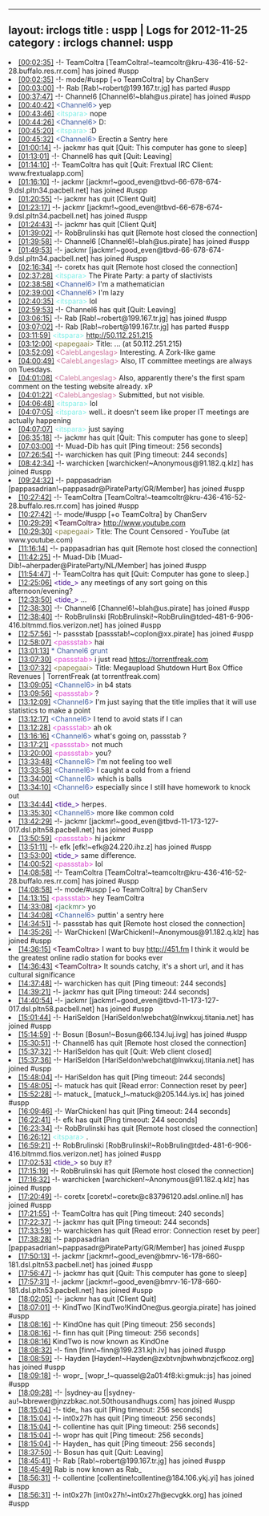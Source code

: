
---
layout: irclogs
title : uspp | Logs for 2012-11-25
category : irclogs
channel: uspp
---
<li class="logitem"><a href="#00:02:35" name="00:02:35" class="time">[00:02:35]</a> -!- <span class="join">TeamColtra</span> [TeamColtra!~teamcoltr@kru-436-416-52-28.buffalo.res.rr.com] has joined #uspp </li>
<li class="logitem"><a href="#00:02:35" name="00:02:35" class="time">[00:02:35]</a> -!- mode/<span class="mode">#uspp</span> [+o TeamColtra] by ChanServ </li>
<li class="logitem"><a href="#00:03:00" name="00:03:00" class="time">[00:03:00]</a> -!- <span class="part">Rab</span> [Rab!~robert@199.167.tr.jg] has parted #uspp </li>
<li class="logitem"><a href="#00:37:47" name="00:37:47" class="time">[00:37:47]</a> -!- <span class="join">Channel6</span> [Channel6!~blah@us.pirate] has joined #uspp </li>
<li class="logitem"><a href="#00:40:42" name="00:40:42" class="time">[00:40:42]</a> <span class="person" style="color:#3d5ba0">&lt;Channel6&gt;</span> yep </li>
<li class="logitem"><a href="#00:43:46" name="00:43:46" class="time">[00:43:46]</a> <span class="person" style="color:#7deee6">&lt;itspara&gt;</span> nope </li>
<li class="logitem"><a href="#00:44:26" name="00:44:26" class="time">[00:44:26]</a> <span class="person" style="color:#3d5ba0">&lt;Channel6&gt;</span> D: </li>
<li class="logitem"><a href="#00:45:20" name="00:45:20" class="time">[00:45:20]</a> <span class="person" style="color:#7deee6">&lt;itspara&gt;</span> :D </li>
<li class="logitem"><a href="#00:45:32" name="00:45:32" class="time">[00:45:32]</a> <span class="person" style="color:#3d5ba0">&lt;Channel6&gt;</span> Erectin a Sentry here </li>
<li class="logitem"><a href="#01:00:14" name="01:00:14" class="time">[01:00:14]</a> -!- <span class="quit">jackmr</span> has quit [Quit: This computer has gone to sleep] </li>
<li class="logitem"><a href="#01:13:01" name="01:13:01" class="time">[01:13:01]</a> -!- <span class="quit">Channel6</span> has quit [Quit: Leaving] </li>
<li class="logitem"><a href="#01:14:10" name="01:14:10" class="time">[01:14:10]</a> -!- <span class="quit">TeamColtra</span> has quit [Quit: Frextual IRC Client: www.frextualapp.com] </li>
<li class="logitem"><a href="#01:16:10" name="01:16:10" class="time">[01:16:10]</a> -!- <span class="join">jackmr</span> [jackmr!~good_even@tbvd-66-678-674-9.dsl.pltn34.pacbell.net] has joined #uspp </li>
<li class="logitem"><a href="#01:20:55" name="01:20:55" class="time">[01:20:55]</a> -!- <span class="quit">jackmr</span> has quit [Client Quit] </li>
<li class="logitem"><a href="#01:23:17" name="01:23:17" class="time">[01:23:17]</a> -!- <span class="join">jackmr</span> [jackmr!~good_even@tbvd-66-678-674-9.dsl.pltn34.pacbell.net] has joined #uspp </li>
<li class="logitem"><a href="#01:24:43" name="01:24:43" class="time">[01:24:43]</a> -!- <span class="quit">jackmr</span> has quit [Client Quit] </li>
<li class="logitem"><a href="#01:39:02" name="01:39:02" class="time">[01:39:02]</a> -!- <span class="quit">RobBrulinski</span> has quit [Remote host closed the connection] </li>
<li class="logitem"><a href="#01:39:58" name="01:39:58" class="time">[01:39:58]</a> -!- <span class="join">Channel6</span> [Channel6!~blah@us.pirate] has joined #uspp </li>
<li class="logitem"><a href="#01:49:53" name="01:49:53" class="time">[01:49:53]</a> -!- <span class="join">jackmr</span> [jackmr!~good_even@tbvd-66-678-674-9.dsl.pltn34.pacbell.net] has joined #uspp </li>
<li class="logitem"><a href="#02:16:34" name="02:16:34" class="time">[02:16:34]</a> -!- <span class="quit">coretx</span> has quit [Remote host closed the connection] </li>
<li class="logitem"><a href="#02:37:28" name="02:37:28" class="time">[02:37:28]</a> <span class="person" style="color:#7deee6">&lt;itspara&gt;</span> The Pirate Party: a party of slactivists </li>
<li class="logitem"><a href="#02:38:58" name="02:38:58" class="time">[02:38:58]</a> <span class="person" style="color:#3d5ba0">&lt;Channel6&gt;</span> I'm a mathematician </li>
<li class="logitem"><a href="#02:39:00" name="02:39:00" class="time">[02:39:00]</a> <span class="person" style="color:#3d5ba0">&lt;Channel6&gt;</span> I'm lazy </li>
<li class="logitem"><a href="#02:40:35" name="02:40:35" class="time">[02:40:35]</a> <span class="person" style="color:#7deee6">&lt;itspara&gt;</span> lol </li>
<li class="logitem"><a href="#02:59:53" name="02:59:53" class="time">[02:59:53]</a> -!- <span class="quit">Channel6</span> has quit [Quit: Leaving] </li>
<li class="logitem"><a href="#03:06:15" name="03:06:15" class="time">[03:06:15]</a> -!- <span class="join">Rab</span> [Rab!~robert@199.167.tr.jg] has joined #uspp </li>
<li class="logitem"><a href="#03:07:02" name="03:07:02" class="time">[03:07:02]</a> -!- <span class="part">Rab</span> [Rab!~robert@199.167.tr.jg] has parted #uspp </li>
<li class="logitem"><a href="#03:11:59" name="03:11:59" class="time">[03:11:59]</a> <span class="person" style="color:#7deee6">&lt;itspara&gt;</span> <a href="http://50.112.251.215/" target="_blank">http://50.112.251.215</a> </li>
<li class="logitem"><a href="#03:12:00" name="03:12:00" class="time">[03:12:00]</a> <span class="person" style="color:#817e41">&lt;papegaai&gt;</span> Title: ... (at 50.112.251.215) </li>
<li class="logitem"><a href="#03:52:09" name="03:52:09" class="time">[03:52:09]</a> <span class="person" style="color:#cc749c">&lt;CalebLangeslag&gt;</span> Interesting. A Zork-like game </li>
<li class="logitem"><a href="#04:00:49" name="04:00:49" class="time">[04:00:49]</a> <span class="person" style="color:#cc749c">&lt;CalebLangeslag&gt;</span> Also, IT committee meetings are always on Tuesdays. </li>
<li class="logitem"><a href="#04:01:08" name="04:01:08" class="time">[04:01:08]</a> <span class="person" style="color:#cc749c">&lt;CalebLangeslag&gt;</span> Also, apparently there's the first spam comment on the testing website already. xP </li>
<li class="logitem"><a href="#04:01:22" name="04:01:22" class="time">[04:01:22]</a> <span class="person" style="color:#cc749c">&lt;CalebLangeslag&gt;</span> Submitted, but not visible. </li>
<li class="logitem"><a href="#04:06:48" name="04:06:48" class="time">[04:06:48]</a> <span class="person" style="color:#7deee6">&lt;itspara&gt;</span> lol </li>
<li class="logitem"><a href="#04:07:05" name="04:07:05" class="time">[04:07:05]</a> <span class="person" style="color:#7deee6">&lt;itspara&gt;</span> well.. it doesn't seem like proper IT meetings are actually happening </li>
<li class="logitem"><a href="#04:07:07" name="04:07:07" class="time">[04:07:07]</a> <span class="person" style="color:#7deee6">&lt;itspara&gt;</span> just saying </li>
<li class="logitem"><a href="#06:35:18" name="06:35:18" class="time">[06:35:18]</a> -!- <span class="quit">jackmr</span> has quit [Quit: This computer has gone to sleep] </li>
<li class="logitem"><a href="#07:03:00" name="07:03:00" class="time">[07:03:00]</a> -!- <span class="quit">Muad-Dib</span> has quit [Ping timeout: 256 seconds] </li>
<li class="logitem"><a href="#07:26:54" name="07:26:54" class="time">[07:26:54]</a> -!- <span class="quit">warchicken</span> has quit [Ping timeout: 244 seconds] </li>
<li class="logitem"><a href="#08:42:34" name="08:42:34" class="time">[08:42:34]</a> -!- <span class="join">warchicken</span> [warchicken!~Anonymous@91.182.q.klz] has joined #uspp </li>
<li class="logitem"><a href="#09:24:32" name="09:24:32" class="time">[09:24:32]</a> -!- <span class="join">pappasadrian</span> [pappasadrian!~pappasadr@PirateParty/GR/Member] has joined #uspp </li>
<li class="logitem"><a href="#10:27:42" name="10:27:42" class="time">[10:27:42]</a> -!- <span class="join">TeamColtra</span> [TeamColtra!~teamcoltr@kru-436-416-52-28.buffalo.res.rr.com] has joined #uspp </li>
<li class="logitem"><a href="#10:27:42" name="10:27:42" class="time">[10:27:42]</a> -!- mode/<span class="mode">#uspp</span> [+o TeamColtra] by ChanServ </li>
<li class="logitem"><a href="#10:29:29" name="10:29:29" class="time">[10:29:29]</a> <span class="person" style="color:#30001e">&lt;TeamColtra&gt;</span> <a href="http://www.youtube.com/watch?v=B-Wd-Q3F8KM" target="_blank">http://www.youtube.com</a> </li>
<li class="logitem"><a href="#10:29:30" name="10:29:30" class="time">[10:29:30]</a> <span class="person" style="color:#817e41">&lt;papegaai&gt;</span> Title: The Count Censored - YouTube (at www.youtube.com) </li>
<li class="logitem"><a href="#11:16:14" name="11:16:14" class="time">[11:16:14]</a> -!- <span class="quit">pappasadrian</span> has quit [Remote host closed the connection] </li>
<li class="logitem"><a href="#11:42:25" name="11:42:25" class="time">[11:42:25]</a> -!- <span class="join">Muad-Dib</span> [Muad-Dib!~aherpader@PirateParty/NL/Member] has joined #uspp </li>
<li class="logitem"><a href="#11:54:47" name="11:54:47" class="time">[11:54:47]</a> -!- <span class="quit">TeamColtra</span> has quit [Quit: Computer has gone to sleep.] </li>
<li class="logitem"><a href="#12:25:06" name="12:25:06" class="time">[12:25:06]</a> <span class="person" style="color:#42078b">&lt;tide_&gt;</span> any meetings of any sort going on this afternoon/evening? </li>
<li class="logitem"><a href="#12:33:50" name="12:33:50" class="time">[12:33:50]</a> <span class="person" style="color:#42078b">&lt;tide_&gt;</span> ... </li>
<li class="logitem"><a href="#12:38:30" name="12:38:30" class="time">[12:38:30]</a> -!- <span class="join">Channel6</span> [Channel6!~blah@us.pirate] has joined #uspp </li>
<li class="logitem"><a href="#12:38:40" name="12:38:40" class="time">[12:38:40]</a> -!- <span class="join">RobBrulinski</span> [RobBrulinski!~RobBrulin@tded-481-6-906-416.bltmmd.fios.verizon.net] has joined #uspp </li>
<li class="logitem"><a href="#12:57:56" name="12:57:56" class="time">[12:57:56]</a> -!- <span class="join">passstab</span> [passstab!~coplon@xx.pirate] has joined #uspp </li>
<li class="logitem"><a href="#12:58:07" name="12:58:07" class="time">[12:58:07]</a> <span class="person" style="color:#dc45d1">&lt;passstab&gt;</span> hai </li>
<li class="logitem"><a href="#13:01:13" name="13:01:13" class="time">[13:01:13]</a> <span class="person" style="color:#3d5ba0">* Channel6 grunt</span> </li>
<li class="logitem"><a href="#13:07:30" name="13:07:30" class="time">[13:07:30]</a> <span class="person" style="color:#dc45d1">&lt;passstab&gt;</span> i just read <a href="https://torrentfreak.com/megaupload-shutdown-hurt-box-office-revenues-121124" target="_blank">https://torrentfreak.com</a> </li>
<li class="logitem"><a href="#13:07:32" name="13:07:32" class="time">[13:07:32]</a> <span class="person" style="color:#817e41">&lt;papegaai&gt;</span> Title: Megaupload Shutdown Hurt Box Office Revenues | TorrentFreak (at torrentfreak.com) </li>
<li class="logitem"><a href="#13:09:05" name="13:09:05" class="time">[13:09:05]</a> <span class="person" style="color:#3d5ba0">&lt;Channel6&gt;</span> in b4 stats </li>
<li class="logitem"><a href="#13:09:56" name="13:09:56" class="time">[13:09:56]</a> <span class="person" style="color:#dc45d1">&lt;passstab&gt;</span> ? </li>
<li class="logitem"><a href="#13:12:09" name="13:12:09" class="time">[13:12:09]</a> <span class="person" style="color:#3d5ba0">&lt;Channel6&gt;</span> I'm just saying that the title implies that it will use statistics to make a point </li>
<li class="logitem"><a href="#13:12:17" name="13:12:17" class="time">[13:12:17]</a> <span class="person" style="color:#3d5ba0">&lt;Channel6&gt;</span> I tend to avoid stats if I can </li>
<li class="logitem"><a href="#13:12:28" name="13:12:28" class="time">[13:12:28]</a> <span class="person" style="color:#dc45d1">&lt;passstab&gt;</span> ah ok </li>
<li class="logitem"><a href="#13:16:16" name="13:16:16" class="time">[13:16:16]</a> <span class="person" style="color:#3d5ba0">&lt;Channel6&gt;</span> what's going on, passstab ? </li>
<li class="logitem"><a href="#13:17:21" name="13:17:21" class="time">[13:17:21]</a> <span class="person" style="color:#dc45d1">&lt;passstab&gt;</span> not much </li>
<li class="logitem"><a href="#13:20:00" name="13:20:00" class="time">[13:20:00]</a> <span class="person" style="color:#dc45d1">&lt;passstab&gt;</span> you? </li>
<li class="logitem"><a href="#13:33:48" name="13:33:48" class="time">[13:33:48]</a> <span class="person" style="color:#3d5ba0">&lt;Channel6&gt;</span> I'm not feeling too well </li>
<li class="logitem"><a href="#13:33:58" name="13:33:58" class="time">[13:33:58]</a> <span class="person" style="color:#3d5ba0">&lt;Channel6&gt;</span> I caught a cold from a friend </li>
<li class="logitem"><a href="#13:34:00" name="13:34:00" class="time">[13:34:00]</a> <span class="person" style="color:#3d5ba0">&lt;Channel6&gt;</span> which is balls </li>
<li class="logitem"><a href="#13:34:10" name="13:34:10" class="time">[13:34:10]</a> <span class="person" style="color:#3d5ba0">&lt;Channel6&gt;</span> especially since I still have homework to knock out </li>
<li class="logitem"><a href="#13:34:44" name="13:34:44" class="time">[13:34:44]</a> <span class="person" style="color:#42078b">&lt;tide_&gt;</span> herpes. </li>
<li class="logitem"><a href="#13:35:30" name="13:35:30" class="time">[13:35:30]</a> <span class="person" style="color:#3d5ba0">&lt;Channel6&gt;</span> more like common cold </li>
<li class="logitem"><a href="#13:42:29" name="13:42:29" class="time">[13:42:29]</a> -!- <span class="join">jackmr</span> [jackmr!~good_even@tbvd-11-173-127-017.dsl.pltn58.pacbell.net] has joined #uspp </li>
<li class="logitem"><a href="#13:50:59" name="13:50:59" class="time">[13:50:59]</a> <span class="person" style="color:#dc45d1">&lt;passstab&gt;</span> hi jackmr  </li>
<li class="logitem"><a href="#13:51:11" name="13:51:11" class="time">[13:51:11]</a> -!- <span class="join">efk</span> [efk!~efk@24.220.ihz.z] has joined #uspp </li>
<li class="logitem"><a href="#13:53:00" name="13:53:00" class="time">[13:53:00]</a> <span class="person" style="color:#42078b">&lt;tide_&gt;</span> same difference. </li>
<li class="logitem"><a href="#14:00:52" name="14:00:52" class="time">[14:00:52]</a> <span class="person" style="color:#dc45d1">&lt;passstab&gt;</span> lol </li>
<li class="logitem"><a href="#14:08:58" name="14:08:58" class="time">[14:08:58]</a> -!- <span class="join">TeamColtra</span> [TeamColtra!~teamcoltr@kru-436-416-52-28.buffalo.res.rr.com] has joined #uspp </li>
<li class="logitem"><a href="#14:08:58" name="14:08:58" class="time">[14:08:58]</a> -!- mode/<span class="mode">#uspp</span> [+o TeamColtra] by ChanServ </li>
<li class="logitem"><a href="#14:13:15" name="14:13:15" class="time">[14:13:15]</a> <span class="person" style="color:#dc45d1">&lt;passstab&gt;</span> hey TeamColtra  </li>
<li class="logitem"><a href="#14:33:08" name="14:33:08" class="time">[14:33:08]</a> <span class="person" style="color:#487959">&lt;jackmr&gt;</span> yo </li>
<li class="logitem"><a href="#14:34:08" name="14:34:08" class="time">[14:34:08]</a> <span class="person" style="color:#3d5ba0">&lt;Channel6&gt;</span> puttin' a sentry here </li>
<li class="logitem"><a href="#14:34:51" name="14:34:51" class="time">[14:34:51]</a> -!- <span class="quit">passstab</span> has quit [Remote host closed the connection] </li>
<li class="logitem"><a href="#14:35:26" name="14:35:26" class="time">[14:35:26]</a> -!- <span class="join">WarChickenl</span> [WarChickenl!~Anonymous@91.182.q.klz] has joined #uspp </li>
<li class="logitem"><a href="#14:36:15" name="14:36:15" class="time">[14:36:15]</a> <span class="person" style="color:#30001e">&lt;TeamColtra&gt;</span> I want to buy <a href="http://451.fm" target="_blank">http://451.fm</a> I think it would be the greatest online radio station for books ever </li>
<li class="logitem"><a href="#14:36:43" name="14:36:43" class="time">[14:36:43]</a> <span class="person" style="color:#30001e">&lt;TeamColtra&gt;</span> It sounds catchy, it's a short url, and it has cultural significance  </li>
<li class="logitem"><a href="#14:37:48" name="14:37:48" class="time">[14:37:48]</a> -!- <span class="quit">warchicken</span> has quit [Ping timeout: 244 seconds] </li>
<li class="logitem"><a href="#14:39:21" name="14:39:21" class="time">[14:39:21]</a> -!- <span class="quit">jackmr</span> has quit [Ping timeout: 244 seconds] </li>
<li class="logitem"><a href="#14:40:54" name="14:40:54" class="time">[14:40:54]</a> -!- <span class="join">jackmr</span> [jackmr!~good_even@tbvd-11-173-127-017.dsl.pltn58.pacbell.net] has joined #uspp </li>
<li class="logitem"><a href="#15:01:44" name="15:01:44" class="time">[15:01:44]</a> -!- <span class="join">HariSeldon</span> [HariSeldon!webchat@lnwkxuj.titania.net] has joined #uspp </li>
<li class="logitem"><a href="#15:14:59" name="15:14:59" class="time">[15:14:59]</a> -!- <span class="join">Bosun</span> [Bosun!~Bosun@66.134.luj.ivg] has joined #uspp </li>
<li class="logitem"><a href="#15:30:51" name="15:30:51" class="time">[15:30:51]</a> -!- <span class="quit">Channel6</span> has quit [Remote host closed the connection] </li>
<li class="logitem"><a href="#15:37:32" name="15:37:32" class="time">[15:37:32]</a> -!- <span class="quit">HariSeldon</span> has quit [Quit: Web client closed] </li>
<li class="logitem"><a href="#15:37:36" name="15:37:36" class="time">[15:37:36]</a> -!- <span class="join">HariSeldon</span> [HariSeldon!webchat@lnwkxuj.titania.net] has joined #uspp </li>
<li class="logitem"><a href="#15:48:04" name="15:48:04" class="time">[15:48:04]</a> -!- <span class="quit">HariSeldon</span> has quit [Ping timeout: 244 seconds] </li>
<li class="logitem"><a href="#15:48:05" name="15:48:05" class="time">[15:48:05]</a> -!- <span class="quit">matuck</span> has quit [Read error: Connection reset by peer] </li>
<li class="logitem"><a href="#15:52:28" name="15:52:28" class="time">[15:52:28]</a> -!- <span class="join">matuck_</span> [matuck_!~matuck@205.144.iys.ix] has joined #uspp </li>
<li class="logitem"><a href="#16:09:46" name="16:09:46" class="time">[16:09:46]</a> -!- <span class="quit">WarChickenl</span> has quit [Ping timeout: 244 seconds] </li>
<li class="logitem"><a href="#16:22:41" name="16:22:41" class="time">[16:22:41]</a> -!- <span class="quit">efk</span> has quit [Ping timeout: 244 seconds] </li>
<li class="logitem"><a href="#16:23:34" name="16:23:34" class="time">[16:23:34]</a> -!- <span class="quit">RobBrulinski</span> has quit [Remote host closed the connection] </li>
<li class="logitem"><a href="#16:26:12" name="16:26:12" class="time">[16:26:12]</a> <span class="person" style="color:#7deee6">&lt;itspara&gt;</span> . </li>
<li class="logitem"><a href="#16:59:21" name="16:59:21" class="time">[16:59:21]</a> -!- <span class="join">RobBrulinski</span> [RobBrulinski!~RobBrulin@tded-481-6-906-416.bltmmd.fios.verizon.net] has joined #uspp </li>
<li class="logitem"><a href="#17:02:53" name="17:02:53" class="time">[17:02:53]</a> <span class="person" style="color:#42078b">&lt;tide_&gt;</span> so buy it? </li>
<li class="logitem"><a href="#17:15:19" name="17:15:19" class="time">[17:15:19]</a> -!- <span class="quit">RobBrulinski</span> has quit [Remote host closed the connection] </li>
<li class="logitem"><a href="#17:16:32" name="17:16:32" class="time">[17:16:32]</a> -!- <span class="join">warchicken</span> [warchicken!~Anonymous@91.182.q.klz] has joined #uspp </li>
<li class="logitem"><a href="#17:20:49" name="17:20:49" class="time">[17:20:49]</a> -!- <span class="join">coretx</span> [coretx!~coretx@c83796120.adsl.online.nl] has joined #uspp </li>
<li class="logitem"><a href="#17:21:55" name="17:21:55" class="time">[17:21:55]</a> -!- <span class="quit">TeamColtra</span> has quit [Ping timeout: 240 seconds] </li>
<li class="logitem"><a href="#17:22:37" name="17:22:37" class="time">[17:22:37]</a> -!- <span class="quit">jackmr</span> has quit [Ping timeout: 244 seconds] </li>
<li class="logitem"><a href="#17:33:59" name="17:33:59" class="time">[17:33:59]</a> -!- <span class="quit">warchicken</span> has quit [Read error: Connection reset by peer] </li>
<li class="logitem"><a href="#17:38:28" name="17:38:28" class="time">[17:38:28]</a> -!- <span class="join">pappasadrian</span> [pappasadrian!~pappasadr@PirateParty/GR/Member] has joined #uspp </li>
<li class="logitem"><a href="#17:50:13" name="17:50:13" class="time">[17:50:13]</a> -!- <span class="join">jackmr</span> [jackmr!~good_even@bmrv-16-178-660-181.dsl.pltn53.pacbell.net] has joined #uspp </li>
<li class="logitem"><a href="#17:56:47" name="17:56:47" class="time">[17:56:47]</a> -!- <span class="quit">jackmr</span> has quit [Quit: This computer has gone to sleep] </li>
<li class="logitem"><a href="#17:57:31" name="17:57:31" class="time">[17:57:31]</a> -!- <span class="join">jackmr</span> [jackmr!~good_even@bmrv-16-178-660-181.dsl.pltn53.pacbell.net] has joined #uspp </li>
<li class="logitem"><a href="#18:02:05" name="18:02:05" class="time">[18:02:05]</a> -!- <span class="quit">jackmr</span> has quit [Client Quit] </li>
<li class="logitem"><a href="#18:07:01" name="18:07:01" class="time">[18:07:01]</a> -!- <span class="join">KindTwo</span> [KindTwo!KindOne@us.georgia.pirate] has joined #uspp </li>
<li class="logitem"><a href="#18:08:16" name="18:08:16" class="time">[18:08:16]</a> -!- <span class="quit">KindOne</span> has quit [Ping timeout: 256 seconds] </li>
<li class="logitem"><a href="#18:08:16" name="18:08:16" class="time">[18:08:16]</a> -!- <span class="quit">finn</span> has quit [Ping timeout: 256 seconds] </li>
<li class="logitem"><a href="#18:08:16" name="18:08:16" class="time">[18:08:16]</a> <span class="nick">KindTwo</span> is now known as <span class="nick">KindOne</span> </li>
<li class="logitem"><a href="#18:08:32" name="18:08:32" class="time">[18:08:32]</a> -!- <span class="join">finn</span> [finn!~finn@199.231.kjh.iv] has joined #uspp </li>
<li class="logitem"><a href="#18:08:59" name="18:08:59" class="time">[18:08:59]</a> -!- <span class="join">Hayden</span> [Hayden!~Hayden@zxbtvnjbwhwbnzjcfkcoz.org] has joined #uspp </li>
<li class="logitem"><a href="#18:09:18" name="18:09:18" class="time">[18:09:18]</a> -!- <span class="join">wopr_</span> [wopr_!~quassel@2a01:4f8:ki:gmuk::js] has joined #uspp </li>
<li class="logitem"><a href="#18:09:28" name="18:09:28" class="time">[18:09:28]</a> -!- <span class="join">|sydney-au</span> [|sydney-au!~bbrewer@jnzzbkac.not.50thousandhugs.com] has joined #uspp </li>
<li class="logitem"><a href="#18:15:04" name="18:15:04" class="time">[18:15:04]</a> -!- <span class="quit">tide_</span> has quit [Ping timeout: 256 seconds] </li>
<li class="logitem"><a href="#18:15:04" name="18:15:04" class="time">[18:15:04]</a> -!- <span class="quit">int0x27h</span> has quit [Ping timeout: 256 seconds] </li>
<li class="logitem"><a href="#18:15:04" name="18:15:04" class="time">[18:15:04]</a> -!- <span class="quit">collentine</span> has quit [Ping timeout: 256 seconds] </li>
<li class="logitem"><a href="#18:15:04" name="18:15:04" class="time">[18:15:04]</a> -!- <span class="quit">wopr</span> has quit [Ping timeout: 256 seconds] </li>
<li class="logitem"><a href="#18:15:04" name="18:15:04" class="time">[18:15:04]</a> -!- <span class="quit">Hayden_</span> has quit [Ping timeout: 256 seconds] </li>
<li class="logitem"><a href="#18:37:50" name="18:37:50" class="time">[18:37:50]</a> -!- <span class="quit">Bosun</span> has quit [Quit: Leaving] </li>
<li class="logitem"><a href="#18:45:41" name="18:45:41" class="time">[18:45:41]</a> -!- <span class="join">Rab</span> [Rab!~robert@199.167.tr.jg] has joined #uspp </li>
<li class="logitem"><a href="#18:45:49" name="18:45:49" class="time">[18:45:49]</a> <span class="nick">Rab</span> is now known as <span class="nick">Rab_</span> </li>
<li class="logitem"><a href="#18:56:31" name="18:56:31" class="time">[18:56:31]</a> -!- <span class="join">collentine</span> [collentine!collentine@184.106.ykj.yi] has joined #uspp </li>
<li class="logitem"><a href="#18:56:31" name="18:56:31" class="time">[18:56:31]</a> -!- <span class="join">int0x27h</span> [int0x27h!~int0x27h@ecvgkk.org] has joined #uspp </li>


